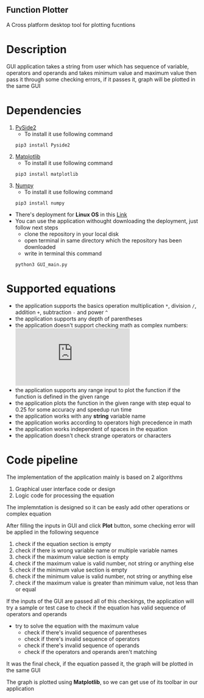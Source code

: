 ## Function Plotter
A Cross platform desktop tool for plotting fucntions 

# Description
GUI application takes a string from user which has sequence of variable, operators and operands and takes minimum value and maximum value then pass it through some checking errors, if it passes it, graph will be plotted in the same GUI

# Dependencies 
1. [PySide2](https://pypi.org/project/PySide2/)
   - To install it use following command
   ```
   pip3 install Pyside2
   ```
2. [Matplotlib](https://matplotlib.org/)
   - To install it use following command
   ```
   pip3 install matplotlib
   ```
3. [Numpy](https://numpy.org/)
   - To install it use following command
   ```
   pip3 install numpy
   ```
- There's deployment for **Linux OS** in this [Link](https://drive.google.com/file/d/13dX_gteDYf-vUeSocbVrP-D-xBRB0O6O/view?usp=sharing)
- You can use the application withought downloading the deployment, just follow next steps
  * clone the repository in your local disk
  * open terminal in same directory which the repository has been downloaded
  * write in terminal this command
  ```
  python3 GUI_main.py
  ```

# Supported equations
- the application supports the basics operation multiplication `*`, division `/`, addition `+`, subtraction `-` and power `^`
- the application supports any depth of parentheses
- the application doesn't support checking math as complex numbers: ![imaginary number](https://latex.codecogs.com/gif.latex?%5Csqrt%7B-1%7D)
- the application supports any range input to plot the function if the function is defined in the given range
- the application plots the function in the given range with step equal to 0.25 for some accuracy and speedup run time
- the application works with any **string** variable name 
- the application works according to operators high precedence in math 
- the application works independent of spaces in the equation
- the application doesn't check strange operators or characters

# Code pipeline
The implementation of the application mainly is based on 2 algorithms
1. Graphical user interface code or design
2. Logic code for processing the equation

The implemntation is designed so it can be easly add other operations or complex equation

After filling the inputs in GUI and click **Plot** button, some checking error will be applied in the following sequence
  1. check if the equation section is empty
  2. check if there is wrong variable name or multiple variable names
  3. check if the maximum value section is empty
  4. check if the maximum value is valid number, not string or anything else
  5. check if the minimum value section is empty
  6. check if the minimum value is valid number, not string or anything else
  7. check if the maximum value is greater than minimum value, not less than or equal

If the inputs of the GUI are passed all of this checkings, the application will try a sample or test case to check if the equation has valid sequence of operators and operands
- try to solve the equation with the maximum value
  - check if there's invalid sequence of parentheses
  - check if there's invalid sequence of operators
  - check if there's invalid sequence of operands
  - check if the operators and operands aren't matching

It was the final check, if the equation passed it, the graph will be plotted in the same GUI

The graph is plotted using **Matplotlib**, so we can get use of its toolbar in our application